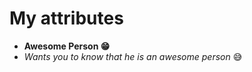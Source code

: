 # My attributes
* __Awesome Person :grin:__
* _Wants you to know that he is an awesome person_ :sweat_smile:
